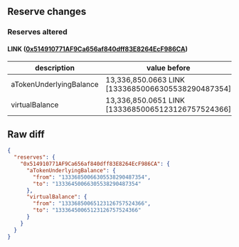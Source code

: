 ## Reserve changes

### Reserves altered

#### LINK ([0x514910771AF9Ca656af840dff83E8264EcF986CA](https://etherscan.io/address/0x514910771AF9Ca656af840dff83E8264EcF986CA))

| description | value before | value after |
| --- | --- | --- |
| aTokenUnderlyingBalance | 13,336,850.0663 LINK [13336850066305538290487354] | 13,336,450.0663 LINK [13336450066305538290487354] |
| virtualBalance | 13,336,850.0651 LINK [13336850065123126757524366] | 13,336,450.0651 LINK [13336450065123126757524366] |


## Raw diff

```json
{
  "reserves": {
    "0x514910771AF9Ca656af840dff83E8264EcF986CA": {
      "aTokenUnderlyingBalance": {
        "from": "13336850066305538290487354",
        "to": "13336450066305538290487354"
      },
      "virtualBalance": {
        "from": "13336850065123126757524366",
        "to": "13336450065123126757524366"
      }
    }
  }
}
```